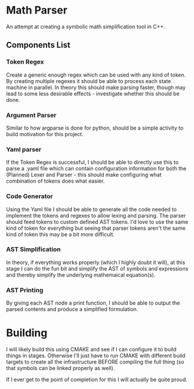# Math Parser

An attempt at creating a symbolic math simplification tool in C++. 

## Components List

### Token Regex
Create a generic enough regex which can be used with any kind of token. By creating multiple regexes it should be able to process each state machine in parallel. In theory this should make parsing faster, though may lead to some less desirable effects - investigate whether this should be done.

### Argument Parser
Similar to how argparse is done for python, should be a simple activity to build motivation for this project.

### Yaml parser
If the Token Regex is successful, I should be able to directly use this to parse a .yaml file which can contain configuration information for both the (Planned) Lexer and Parser - this should make configuring what combination of tokens does what easier.

### Code Generator
Using the Yaml file I should be able to generate all the code needed to implement the tokens and regexes to allow lexing and parsing. The parser should feed tokens to custom defined AST tokens. I'd love to use the same kind of token for everything but seeing that parser tokens aren't the same kind of token this may be a bit more difficult.

### AST Simplification
In theory, if everything works properly (which I highly doubt it will), at this stage I can do the fun bit and simplify the AST of symbols and expressions and thereby simplify the underlying mathemaical equation(s).

### AST Printing
By giving each AST node a print function, I should be able to output the parsed contents and produce a simplified formulation.

# Building

I will likely build this using CMAKE and see if I can configure it to build things in stages. Otherwise I'll just have to run CMAKE with different build targets to create all the infrastructure BEFORE compiling the full thing (so that symbols can be linked properly as well).


If I ever get to the point of completion for this I will actually be quite proud.
